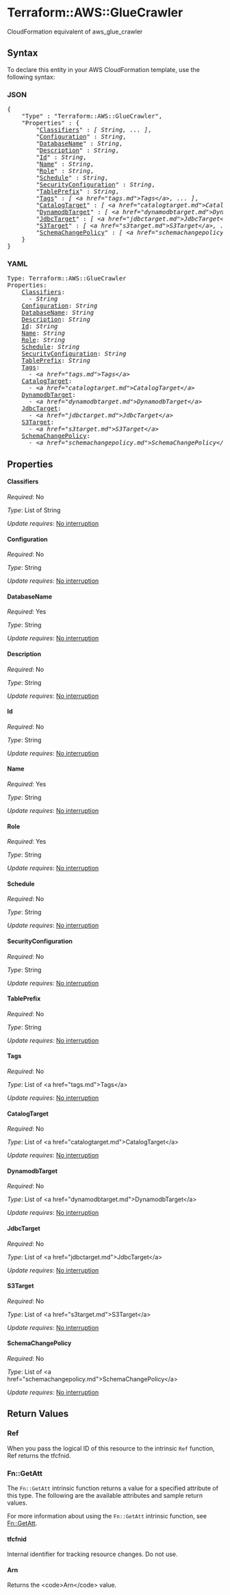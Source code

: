 # Terraform::AWS::GlueCrawler

CloudFormation equivalent of aws_glue_crawler

## Syntax

To declare this entity in your AWS CloudFormation template, use the following syntax:

### JSON

<pre>
{
    "Type" : "Terraform::AWS::GlueCrawler",
    "Properties" : {
        "<a href="#classifiers" title="Classifiers">Classifiers</a>" : <i>[ String, ... ]</i>,
        "<a href="#configuration" title="Configuration">Configuration</a>" : <i>String</i>,
        "<a href="#databasename" title="DatabaseName">DatabaseName</a>" : <i>String</i>,
        "<a href="#description" title="Description">Description</a>" : <i>String</i>,
        "<a href="#id" title="Id">Id</a>" : <i>String</i>,
        "<a href="#name" title="Name">Name</a>" : <i>String</i>,
        "<a href="#role" title="Role">Role</a>" : <i>String</i>,
        "<a href="#schedule" title="Schedule">Schedule</a>" : <i>String</i>,
        "<a href="#securityconfiguration" title="SecurityConfiguration">SecurityConfiguration</a>" : <i>String</i>,
        "<a href="#tableprefix" title="TablePrefix">TablePrefix</a>" : <i>String</i>,
        "<a href="#tags" title="Tags">Tags</a>" : <i>[ &lt;a href=&#34;tags.md&#34;&gt;Tags&lt;/a&gt;, ... ]</i>,
        "<a href="#catalogtarget" title="CatalogTarget">CatalogTarget</a>" : <i>[ &lt;a href=&#34;catalogtarget.md&#34;&gt;CatalogTarget&lt;/a&gt;, ... ]</i>,
        "<a href="#dynamodbtarget" title="DynamodbTarget">DynamodbTarget</a>" : <i>[ &lt;a href=&#34;dynamodbtarget.md&#34;&gt;DynamodbTarget&lt;/a&gt;, ... ]</i>,
        "<a href="#jdbctarget" title="JdbcTarget">JdbcTarget</a>" : <i>[ &lt;a href=&#34;jdbctarget.md&#34;&gt;JdbcTarget&lt;/a&gt;, ... ]</i>,
        "<a href="#s3target" title="S3Target">S3Target</a>" : <i>[ &lt;a href=&#34;s3target.md&#34;&gt;S3Target&lt;/a&gt;, ... ]</i>,
        "<a href="#schemachangepolicy" title="SchemaChangePolicy">SchemaChangePolicy</a>" : <i>[ &lt;a href=&#34;schemachangepolicy.md&#34;&gt;SchemaChangePolicy&lt;/a&gt;, ... ]</i>
    }
}
</pre>

### YAML

<pre>
Type: Terraform::AWS::GlueCrawler
Properties:
    <a href="#classifiers" title="Classifiers">Classifiers</a>: <i>
      - String</i>
    <a href="#configuration" title="Configuration">Configuration</a>: <i>String</i>
    <a href="#databasename" title="DatabaseName">DatabaseName</a>: <i>String</i>
    <a href="#description" title="Description">Description</a>: <i>String</i>
    <a href="#id" title="Id">Id</a>: <i>String</i>
    <a href="#name" title="Name">Name</a>: <i>String</i>
    <a href="#role" title="Role">Role</a>: <i>String</i>
    <a href="#schedule" title="Schedule">Schedule</a>: <i>String</i>
    <a href="#securityconfiguration" title="SecurityConfiguration">SecurityConfiguration</a>: <i>String</i>
    <a href="#tableprefix" title="TablePrefix">TablePrefix</a>: <i>String</i>
    <a href="#tags" title="Tags">Tags</a>: <i>
      - &lt;a href=&#34;tags.md&#34;&gt;Tags&lt;/a&gt;</i>
    <a href="#catalogtarget" title="CatalogTarget">CatalogTarget</a>: <i>
      - &lt;a href=&#34;catalogtarget.md&#34;&gt;CatalogTarget&lt;/a&gt;</i>
    <a href="#dynamodbtarget" title="DynamodbTarget">DynamodbTarget</a>: <i>
      - &lt;a href=&#34;dynamodbtarget.md&#34;&gt;DynamodbTarget&lt;/a&gt;</i>
    <a href="#jdbctarget" title="JdbcTarget">JdbcTarget</a>: <i>
      - &lt;a href=&#34;jdbctarget.md&#34;&gt;JdbcTarget&lt;/a&gt;</i>
    <a href="#s3target" title="S3Target">S3Target</a>: <i>
      - &lt;a href=&#34;s3target.md&#34;&gt;S3Target&lt;/a&gt;</i>
    <a href="#schemachangepolicy" title="SchemaChangePolicy">SchemaChangePolicy</a>: <i>
      - &lt;a href=&#34;schemachangepolicy.md&#34;&gt;SchemaChangePolicy&lt;/a&gt;</i>
</pre>

## Properties

#### Classifiers

_Required_: No

_Type_: List of String

_Update requires_: [No interruption](https://docs.aws.amazon.com/AWSCloudFormation/latest/UserGuide/using-cfn-updating-stacks-update-behaviors.html#update-no-interrupt)

#### Configuration

_Required_: No

_Type_: String

_Update requires_: [No interruption](https://docs.aws.amazon.com/AWSCloudFormation/latest/UserGuide/using-cfn-updating-stacks-update-behaviors.html#update-no-interrupt)

#### DatabaseName

_Required_: Yes

_Type_: String

_Update requires_: [No interruption](https://docs.aws.amazon.com/AWSCloudFormation/latest/UserGuide/using-cfn-updating-stacks-update-behaviors.html#update-no-interrupt)

#### Description

_Required_: No

_Type_: String

_Update requires_: [No interruption](https://docs.aws.amazon.com/AWSCloudFormation/latest/UserGuide/using-cfn-updating-stacks-update-behaviors.html#update-no-interrupt)

#### Id

_Required_: No

_Type_: String

_Update requires_: [No interruption](https://docs.aws.amazon.com/AWSCloudFormation/latest/UserGuide/using-cfn-updating-stacks-update-behaviors.html#update-no-interrupt)

#### Name

_Required_: Yes

_Type_: String

_Update requires_: [No interruption](https://docs.aws.amazon.com/AWSCloudFormation/latest/UserGuide/using-cfn-updating-stacks-update-behaviors.html#update-no-interrupt)

#### Role

_Required_: Yes

_Type_: String

_Update requires_: [No interruption](https://docs.aws.amazon.com/AWSCloudFormation/latest/UserGuide/using-cfn-updating-stacks-update-behaviors.html#update-no-interrupt)

#### Schedule

_Required_: No

_Type_: String

_Update requires_: [No interruption](https://docs.aws.amazon.com/AWSCloudFormation/latest/UserGuide/using-cfn-updating-stacks-update-behaviors.html#update-no-interrupt)

#### SecurityConfiguration

_Required_: No

_Type_: String

_Update requires_: [No interruption](https://docs.aws.amazon.com/AWSCloudFormation/latest/UserGuide/using-cfn-updating-stacks-update-behaviors.html#update-no-interrupt)

#### TablePrefix

_Required_: No

_Type_: String

_Update requires_: [No interruption](https://docs.aws.amazon.com/AWSCloudFormation/latest/UserGuide/using-cfn-updating-stacks-update-behaviors.html#update-no-interrupt)

#### Tags

_Required_: No

_Type_: List of &lt;a href=&#34;tags.md&#34;&gt;Tags&lt;/a&gt;

_Update requires_: [No interruption](https://docs.aws.amazon.com/AWSCloudFormation/latest/UserGuide/using-cfn-updating-stacks-update-behaviors.html#update-no-interrupt)

#### CatalogTarget

_Required_: No

_Type_: List of &lt;a href=&#34;catalogtarget.md&#34;&gt;CatalogTarget&lt;/a&gt;

_Update requires_: [No interruption](https://docs.aws.amazon.com/AWSCloudFormation/latest/UserGuide/using-cfn-updating-stacks-update-behaviors.html#update-no-interrupt)

#### DynamodbTarget

_Required_: No

_Type_: List of &lt;a href=&#34;dynamodbtarget.md&#34;&gt;DynamodbTarget&lt;/a&gt;

_Update requires_: [No interruption](https://docs.aws.amazon.com/AWSCloudFormation/latest/UserGuide/using-cfn-updating-stacks-update-behaviors.html#update-no-interrupt)

#### JdbcTarget

_Required_: No

_Type_: List of &lt;a href=&#34;jdbctarget.md&#34;&gt;JdbcTarget&lt;/a&gt;

_Update requires_: [No interruption](https://docs.aws.amazon.com/AWSCloudFormation/latest/UserGuide/using-cfn-updating-stacks-update-behaviors.html#update-no-interrupt)

#### S3Target

_Required_: No

_Type_: List of &lt;a href=&#34;s3target.md&#34;&gt;S3Target&lt;/a&gt;

_Update requires_: [No interruption](https://docs.aws.amazon.com/AWSCloudFormation/latest/UserGuide/using-cfn-updating-stacks-update-behaviors.html#update-no-interrupt)

#### SchemaChangePolicy

_Required_: No

_Type_: List of &lt;a href=&#34;schemachangepolicy.md&#34;&gt;SchemaChangePolicy&lt;/a&gt;

_Update requires_: [No interruption](https://docs.aws.amazon.com/AWSCloudFormation/latest/UserGuide/using-cfn-updating-stacks-update-behaviors.html#update-no-interrupt)

## Return Values

### Ref

When you pass the logical ID of this resource to the intrinsic `Ref` function, Ref returns the tfcfnid.

### Fn::GetAtt

The `Fn::GetAtt` intrinsic function returns a value for a specified attribute of this type. The following are the available attributes and sample return values.

For more information about using the `Fn::GetAtt` intrinsic function, see [Fn::GetAtt](https://docs.aws.amazon.com/AWSCloudFormation/latest/UserGuide/intrinsic-function-reference-getatt.html).

#### tfcfnid

Internal identifier for tracking resource changes. Do not use.

#### Arn

Returns the &lt;code&gt;Arn&lt;/code&gt; value.


